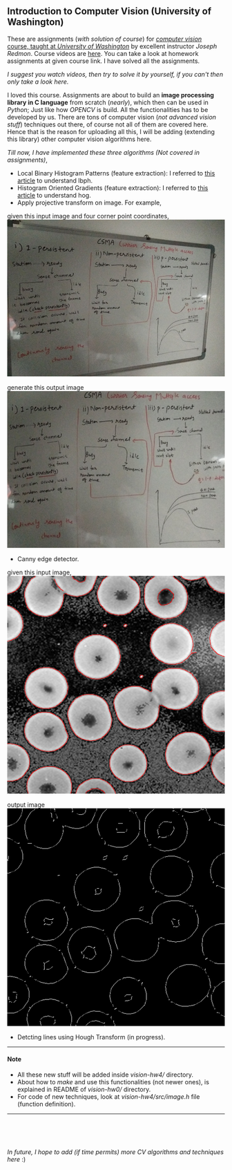 ## Introduction to Computer Vision (University of Washington)

These are assignments (*with solution of course*) for [*computer vision* course, taught at *University of Washington*](https://pjreddie.com/courses/computer-vision/) by excellent instructor *Joseph Redmon*. Course videos are [here](https://www.youtube.com/playlist?list=PLjMXczUzEYcHvw5YYSU92WrY8IwhTuq7p). You can take a look at homework assignments at given course link. I have solved all the assignments.

*I suggest you watch videos, then try to solve it by yourself, if you can't then only take a look here.*

I loved this course. Assignments are about to build an **image processing library in C language** from scratch (*nearly*), which then can be used in *Python*; Just like how *OPENCV* is build. All the functionalities has to be developed by us. There are tons of computer vision (*not advanced vision stuff*) techniques out there, of course not all of them are covered here. Hence that is the reason for uploading all this, I will be adding (extending this library) other computer vision algorithms here. 

*Till now, I have implemented these three algorithms (Not covered in assignments)*,
* Local Binary Histogram Patterns (feature extraction): I referred to [this article](https://towardsdatascience.com/face-recognition-how-lbph-works-90ec258c3d6b) to understand lbph.
* Histogram Oriented Gradients (feature extraction): I referred to [this article](https://www.learnopencv.com/histogram-of-oriented-gradients/) to understand hog.
* Apply projective transform on image. For example,

given this input image and four corner point coordinates,
![Input image](vision-hw4/data/new_board.jpg)

generate this output image
![Output image](vision-hw4/proj_resized1.jpg)

* Canny edge detector.

given this input image,
![Input image](vision-hw4/data/canny.jpg)

output image
![Output image](vision-hw4/canny.jpg)

* Detcting lines using Hough Transform (in progress).
---
#### Note
* All these new stuff will be added inside *vision-hw4/* directory.
* About how to *make* and use this functionalities (not newer ones), is explained in README of *vision-hw0/* directory.
* For code of new techniques, look at *vision-hw4/src/image.h* file (function definition).
---

<br/>
<br/>
<br/>

*In future, I hope to add (if time permits) more CV algorithms and techniques here* :)